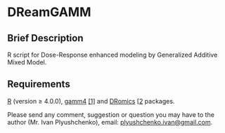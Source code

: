 # DReamGAMM
## Brief Description
R script for Dose-Response enhanced modeling by Generalized Additive Mixed Model.

## Requirements
[R](https://cloud.r-project.org/) (version ≥ 4.0.0), [gamm4](https://cran.r-project.org/web/packages/gamm4/index.html) [[1]](https://www.taylorfrancis.com/books/mono/10.1201/9781315370279/generalized-additive-models-simon-wood) and [DRomics](https://cran.r-project.org/web/packages/DRomics/index.html) [[2](https://pubs.acs.org/doi/10.1021/acs.est.8b04752) packages.


Please send any comment, suggestion or question you may have to the author (Mr. Ivan Plyushchenko), email: plyushchenko.ivan@gmail.com.
